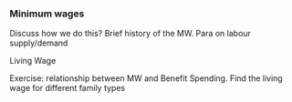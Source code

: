 ### Minimum wages

Discuss how we do this? Brief history of the MW. Para on labour supply/demand

Living Wage

Exercise: relationship between MW and Benefit Spending. Find the  living wage for different family types
